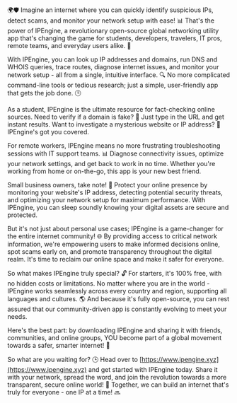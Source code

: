 🌍🛡️ Imagine an internet where you can quickly identify suspicious IPs, detect scams, and monitor your network setup with ease! 📊 That's the power of IPEngine, a revolutionary open-source global networking utility app that's changing the game for students, developers, travelers, IT pros, remote teams, and everyday users alike. 🚀

With IPEngine, you can look up IP addresses and domains, run DNS and WHOIS queries, trace routes, diagnose internet issues, and monitor your network setup - all from a single, intuitive interface. 🔍 No more complicated command-line tools or tedious research; just a simple, user-friendly app that gets the job done. 🕒

As a student, IPEngine is the ultimate resource for fact-checking online sources. Need to verify if a domain is fake? 💸 Just type in the URL and get instant results. Want to investigate a mysterious website or IP address? 🔎 IPEngine's got you covered.

For remote workers, IPEngine means no more frustrating troubleshooting sessions with IT support teams. 📊 Diagnose connectivity issues, optimize your network settings, and get back to work in no time. Whether you're working from home or on-the-go, this app is your new best friend.

Small business owners, take note! 🏢 Protect your online presence by monitoring your website's IP address, detecting potential security threats, and optimizing your network setup for maximum performance. With IPEngine, you can sleep soundly knowing your digital assets are secure and protected.

But it's not just about personal use cases; IPEngine is a game-changer for the entire internet community! 🌐 By providing access to critical network information, we're empowering users to make informed decisions online, spot scams early on, and promote transparency throughout the digital realm. It's time to reclaim our online space and make it safer for everyone.

So what makes IPEngine truly special? 🔓 For starters, it's 100% free, with no hidden costs or limitations. No matter where you are in the world - IPEngine works seamlessly across every country and region, supporting all languages and cultures. 🌎 And because it's fully open-source, you can rest assured that our community-driven app is constantly evolving to meet your needs.

Here's the best part: by downloading IPEngine and sharing it with friends, communities, and online groups, YOU become part of a global movement towards a safer, smarter internet! 🌈

So what are you waiting for? 🕒 Head over to [https://www.ipengine.xyz](https://www.ipengine.xyz) and get started with IPEngine today. Share it with your network, spread the word, and join the revolution towards a more transparent, secure online world! 💪 Together, we can build an internet that's truly for everyone - one IP at a time! 🔜